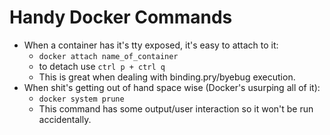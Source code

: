 # Handy Docker Commands

* When a container has it's tty exposed, it's easy to attach to it:
  * `docker attach name_of_container`
  * to detach use `ctrl p + ctrl q`
  * This is great when dealing with binding.pry/byebug execution.
* When shit's getting out of hand space wise (Docker's usurping all of it):
  * `docker system prune`
  * This command has some output/user interaction so it won't be run accidentally.